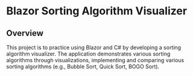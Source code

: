 # Blazor Sorting Algorithm Visualizer

## Overview

This project is to practice using Blazor and C# by developing a sorting algorithm visualizer. The application demonstrates various sorting algorithms through visualizations, implementing and comparing various sorting algorithms (e.g., Bubble Sort, Quick Sort, BOGO Sort).
